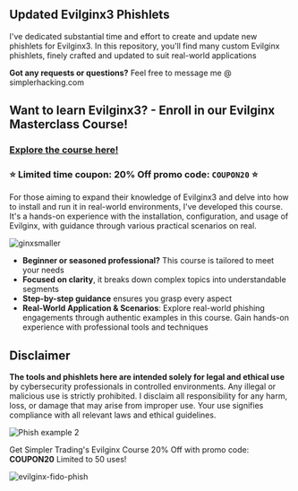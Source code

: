 ## Updated Evilginx3 Phishlets
I've dedicated substantial time and effort to create and update new phishlets for Evilginx3. In this repository, you'll find many custom Evilginx phishlets, finely crafted and updated to suit real-world applications

**Got any requests or questions?** Feel free to message me @ simplerhacking.com


## Want to learn Evilginx3? - Enroll in our Evilginx Masterclass Course!

### [Explore the course here!](https://www.simplerhacking.com/evilginx-course)

### :star: **Limited time coupon: 20% Off promo code: `COUPON20`** :star:


For those aiming to expand their knowledge of Evilginx3 and delve into how to install and run it in real-world environments, I've developed this course. It's a hands-on experience with the installation, configuration, and usage of Evilginx, with guidance through various practical scenarios on real. 


![ginxsmaller](https://github.com/Z4nzu/hackingtool/assets/141525149/b55d10af-aa15-47c4-a299-a93017b99056)


- **Beginner or seasoned professional?** This course is tailored to meet your needs
- **Focused on clarity**, it breaks down complex topics into understandable segments
- **Step-by-step guidance** ensures you grasp every aspect
- **Real-World Application & Scenarios**: Explore real-world phishing engagements through authentic examples in this course. Gain hands-on experience with professional tools and techniques



## Disclaimer
**The tools and phishlets here are intended solely for legal and ethical use** by cybersecurity professionals in controlled environments. Any illegal or malicious use is strictly prohibited. I disclaim all responsibility for any harm, loss, or damage that may arise from improper use. Your use signifies compliance with all relevant laws and ethical guidelines.

![Phish example 2](https://github.com/Z4nzu/hackingtool/assets/141525149/8dbc464b-6016-477d-ac39-7050e9612ad9)

Get Simpler Trading's Evilginx Course 20% Off with promo code: **COUPON20** Limited to 50 uses!


![evilginx-fido-phish](https://github.com/Z4nzu/hackingtool/assets/141525149/a1538ddf-7441-4ec2-b764-f5444d43b247)

